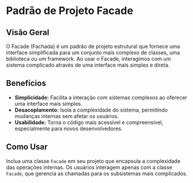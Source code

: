 # Padrão de Projeto Facade

## Visão Geral
O Facade (Fachada) é um padrão de projeto estrutural que fornece uma interface simplificada para um conjunto mais complexo de classes, uma biblioteca ou um framework. Ao usar o Facade, interagimos com um sistema complicado através de uma interface mais simples e direta.

## Benefícios
- **Simplicidade:** Facilita a interação com sistemas complexos ao oferecer uma interface mais simples.
- **Desacoplamento:** Isola a complexidade do sistema, permitindo mudanças internas sem afetar os usuários.
- **Usabilidade:** Torna o código mais acessível e compreensível, especialmente para novos desenvolvedores.

## Como Usar
Inclua uma classe `Facade` em seu projeto que encapsula a complexidade das operações internas. Os usuários interagem apenas com a classe `Facade`, que gerencia as chamadas para os subsistemas mais complicados.
